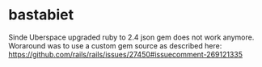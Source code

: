# bastabiet

Sinde Uberspace upgraded ruby to 2.4 json gem does not work anymore. Woraround was to use a custom gem source as described here: https://github.com/rails/rails/issues/27450#issuecomment-269121335
